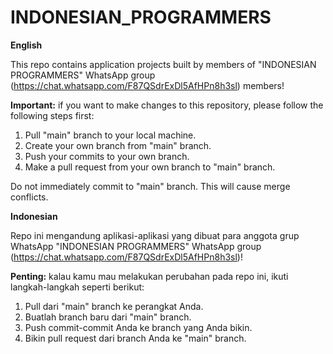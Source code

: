 # INDONESIAN_PROGRAMMERS

**English**

This repo contains application projects built by members of "INDONESIAN PROGRAMMERS" 
WhatsApp group (https://chat.whatsapp.com/F87QSdrExDl5AfHPn8h3sl) members!

**Important:** if you want to make changes to this repository, please follow the following steps first:

1. Pull "main" branch to your local machine.
2. Create your own branch from "main" branch.
3. Push your commits to your own branch.
4. Make a pull request from your own branch to "main" branch.

Do not immediately commit to "main" branch. This will cause merge conflicts.

**Indonesian**

Repo ini mengandung aplikasi-aplikasi yang dibuat para anggota grup WhatsApp "INDONESIAN PROGRAMMERS" 
WhatsApp group (https://chat.whatsapp.com/F87QSdrExDl5AfHPn8h3sl)!

**Penting:** kalau kamu mau melakukan perubahan pada repo ini, ikuti langkah-langkah seperti berikut:

1. Pull dari "main" branch ke perangkat Anda.
2. Buatlah branch baru dari "main" branch.
3. Push commit-commit Anda ke branch yang Anda bikin.
4. Bikin pull request dari branch Anda ke "main" branch.
